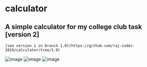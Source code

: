 # calculator

## A simple calculator for my college club task [version 2]
    [see version 1 in branch 1.0](https://github.com/raj-coder-2019/calculator/tree/1.0)
    
![image](https://user-images.githubusercontent.com/99308084/174448480-7ed70231-e721-4ac2-b466-5c0a4810b81c.png)
![image](https://user-images.githubusercontent.com/99308084/174448934-73dbd663-b858-4401-adf4-d6428878a37a.png)
![image](https://user-images.githubusercontent.com/99308084/174448914-d4134bb4-8d40-4780-8e8e-6ac311a11e7e.png)


